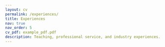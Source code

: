 ```yaml
---
layout: cv
permalink: /experiences/
title: Experiences
nav: true
nav_order: 5
cv_pdf: example_pdf.pdf
description: Teaching, professional service, and industry experiences.
---
```

